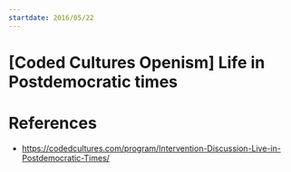 ```yaml
---
startdate: 2016/05/22
---
```

# [Coded Cultures Openism] Life in Postdemocratic times

# References
* https://codedcultures.com/program/Intervention-Discussion-Live-in-Postdemocratic-Times/
